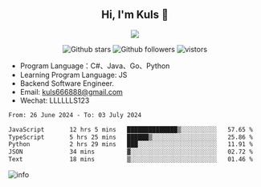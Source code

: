 <h2 align="center"> Hi, I'm Kuls 👋 </h2>
<p align="center">
    <p align="center">
        <img src=" https://avatars.githubusercontent.com/u/42165104?s=460&u=5c7fbf0bce7d4b38a15a44676e6f64b529e47598&v=4"/>
    </p>
    <p align="center">
      <img src="https://img.shields.io/github/stars/hellokuls?style=social" alt="Github stars" />
      <img src="https://img.shields.io/github/followers/hellokuls?style=social" alt="Github followers" />
      <img src="https://visitor-badge.glitch.me/badge?page_id=hellokuls.readme" alt="vistors" />
    </p>
</p>

- Program Language：C#、Java、Go、Python
- Learning Program Language: JS
- Backend Software Engineer.
- Email: kuls666888@gmail.com
- Wechat: LLLLLLS123

<!--START_SECTION:waka-->

```txt
From: 26 June 2024 - To: 03 July 2024

JavaScript       12 hrs 5 mins   ██████████████▒░░░░░░░░░░   57.65 %
TypeScript       5 hrs 25 mins   ██████▒░░░░░░░░░░░░░░░░░░   25.86 %
Python           2 hrs 29 mins   ███░░░░░░░░░░░░░░░░░░░░░░   11.91 %
JSON             34 mins         ▓░░░░░░░░░░░░░░░░░░░░░░░░   02.72 %
Text             18 mins         ▒░░░░░░░░░░░░░░░░░░░░░░░░   01.46 %
```

<!--END_SECTION:waka-->

![info](https://github-readme-stats.vercel.app/api?username=hellokuls&show_icons=true&count_private=true&hide=prs&theme=default_repocard)


